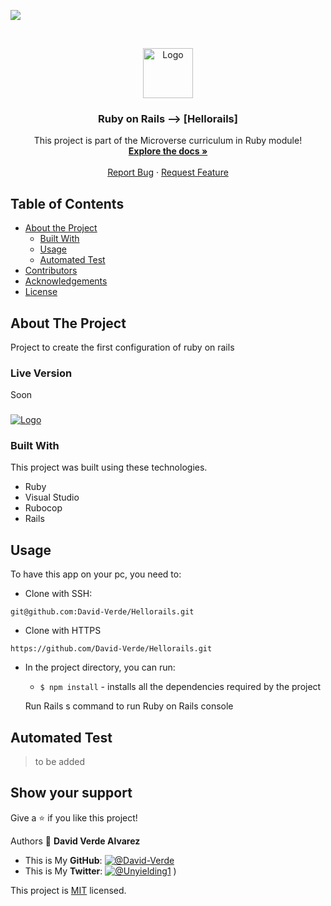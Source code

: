 ![](https://img.shields.io/badge/Microverse-blueviolet)

<br />
<p align="center">
  <a href="https://github.com/David-Verde/Hellorails">
    <img src="/src/logo-david-nuevo-2021.png" alt="Logo" width="80" height="80">
  </a>

  <h3 align="center">Ruby on Rails --> [Hellorails]</h3>

  <p align="center">
    This project is part of the Microverse curriculum in Ruby module!
    <br />
    <a href="https://github.com/David-Verde/Hellorails"><strong>Explore the docs »</strong></a>
    <br />
    <br />
    <a href="https://github.com/David-Verde/Hellorails/issues">Report Bug</a>
    ·
    <a href="https://github.com/David-Verde/Hellorails/issuess">Request Feature</a>
  </p>
</p>

<!-- TABLE OF CONTENTS -->
## Table of Contents

* [About the Project](#about-the-project)
  * [Built With](#built-with)
  * [Usage](#usage)
  * [Automated Test](#automated-test)
* [Contributors](#contributors)
* [Acknowledgements](#acknowledgements)
* [License](#license)

<!-- ABOUT THE PROJECT -->
## About The Project
Project to create the first configuration of ruby on rails

### Live Version
Soon

###
 <a href="https://github.com/David-Verde/Hellorails">
    <img src="/src/dawf.png" alt="Logo">
  </a>

### Built With
This project was built using these technologies.
* Ruby
* Visual Studio
* Rubocop
* Rails


<!-- INSTALLATION -->
## Usage

To have this app on your pc, you need to:

  - Clone with SSH:
  ```
git@github.com:David-Verde/Hellorails.git
  ```
  - Clone with HTTPS
  ```
https://github.com/David-Verde/Hellorails.git
  ```

* In the project directory, you can run:

  - `$ npm install` - installs all the dependencies required by the project

  Run Rails s command to run Ruby on Rails console

## Automated Test
 > to be added



## Show your support

Give a :star: if you like this project!




Authors
👤 **David Verde Alvarez**
- This is My **GitHub**: [![@David-Verde](https://img.shields.io/github/followers/omarramoun?label=David&style=social)](https://github.com/David-Verde)
- This is My **Twitter**: [![@Unyielding1](https://img.shields.io/twitter/follow/omarramoun?label=David16&style=social)](https://twitter.com/UnyieldingOne)
)



This project is [MIT](https://github.com/David-Verde/opp-school-library-app-/blob/associations/LICENSE) licensed.


